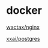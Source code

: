 # docker

[wactax/nginx](https://github.com/wactax/ops.os/tree/main/ubuntu/nginx)

[xxai/postgres](https://github.com/xxai-art/docker)
